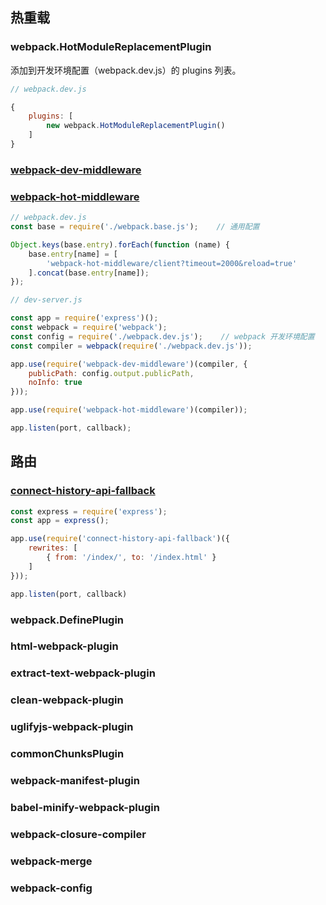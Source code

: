 ## 热重载

### webpack.HotModuleReplacementPlugin

添加到开发环境配置（webpack.dev.js）的 plugins 列表。

```js
// webpack.dev.js

{
    plugins: [
        new webpack.HotModuleReplacementPlugin()
    ]
}
```

### [webpack-dev-middleware](https://www.npmjs.com/package/webpack-dev-middleware)

### [webpack-hot-middleware](https://www.npmjs.com/package/webpack-hot-middleware)

```js
// webpack.dev.js
const base = require('./webpack.base.js');    // 通用配置

Object.keys(base.entry).forEach(function (name) {
    base.entry[name] = [
        'webpack-hot-middleware/client?timeout=2000&reload=true'
    ].concat(base.entry[name]);
});

// dev-server.js

const app = require('express')();
const webpack = require('webpack');
const config = require('./webpack.dev.js');    // webpack 开发环境配置
const compiler = webpack(require('./webpack.dev.js'));

app.use(require('webpack-dev-middleware')(compiler, {
    publicPath: config.output.publicPath,
    noInfo: true
}));

app.use(require('webpack-hot-middleware')(compiler));

app.listen(port, callback);
```

## 路由

### [connect-history-api-fallback](https://www.npmjs.com/package/connect-history-api-fallback)

```js
const express = require('express');
const app = express();

app.use(require('connect-history-api-fallback')({
    rewrites: [
        { from: '/index/', to: '/index.html' }
    ]
}));

app.listen(port, callback)
```

### webpack.DefinePlugin

### html-webpack-plugin

### extract-text-webpack-plugin

### clean-webpack-plugin

### uglifyjs-webpack-plugin

### commonChunksPlugin

### webpack-manifest-plugin

### babel-minify-webpack-plugin

### webpack-closure-compiler

### webpack-merge

### webpack-config